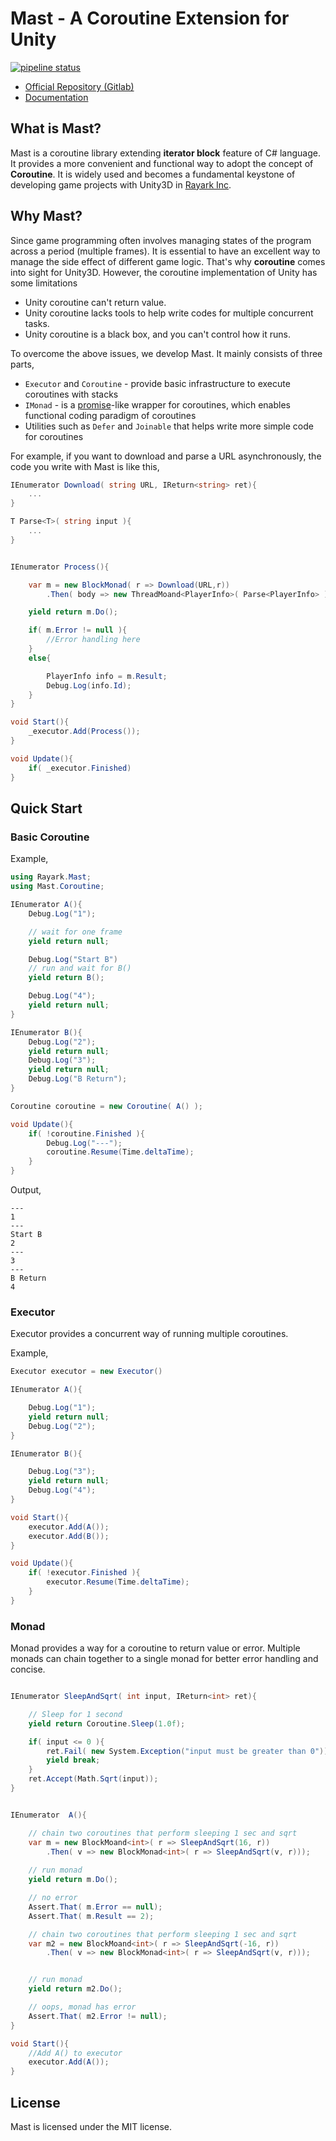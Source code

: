 # Mast - A Coroutine Extension for Unity

[![pipeline status](https://gitlab.com/rayark/mast/badges/master/pipeline.svg)](https://gitlab.com/rayark/mast/commits/master)

- [Official Repository (Gitlab)](https://gitlab.com/rayark/mast)
- [Documentation](https://rayark.gitlab.io/mast/)

## What is Mast?
Mast is a coroutine library extending **iterator block** feature of C# language. It provides a more convenient and functional way to adopt the concept of **Coroutine**. It is widely used and becomes a fundamental keystone of developing game projects with Unity3D in [Rayark Inc](https://www.rayark.com).

## Why Mast?

Since game programming often involves managing states of the program across a period (multiple frames). It is essential to have an excellent way to manage the side effect of different game logic. That's why **coroutine** comes into sight for Unity3D. However, the coroutine implementation of Unity has some limitations
- Unity coroutine can't return value.
- Unity coroutine lacks tools to help write codes for multiple concurrent tasks.
- Unity coroutine is a black box, and you can't control how it runs.

To overcome the above issues, we develop Mast. It mainly consists of three parts,
- `Executor` and `Coroutine` - provide basic infrastructure to execute coroutines with stacks
- `IMonad` - is a [promise](https://developer.mozilla.org/en-US/docs/Web/JavaScript/Reference/Global_Objects/Promise)-like wrapper for coroutines, which enables functional coding paradigm of coroutines
- Utilities such as `Defer` and `Joinable` that helps write more simple code for coroutines



For example, if you want to download and parse a URL asynchronously, the code you write with Mast is like this,

```csharp
IEnumerator Download( string URL, IReturn<string> ret){
    ...
}

T Parse<T>( string input ){
    ...
}


IEnumerator Process(){

    var m = new BlockMonad( r => Download(URL,r))
        .Then( body => new ThreadMoand<PlayerInfo>( Parse<PlayerInfo> ));

    yield return m.Do();

    if( m.Error != null ){
        //Error handling here
    }
    else{

        PlayerInfo info = m.Result;
        Debug.Log(info.Id);
    }
}

void Start(){
    _executor.Add(Process());
}

void Update(){
    if( _executor.Finished)
}
``` 

## Quick Start

### Basic Coroutine

Example,
```csharp
using Rayark.Mast;
using Mast.Coroutine;

IEnumerator A(){
    Debug.Log("1");

    // wait for one frame
    yield return null;

    Debug.Log("Start B")
    // run and wait for B()
    yield return B();

    Debug.Log("4");
    yield return null;
}

IEnumerator B(){
    Debug.Log("2");
    yield return null;
    Debug.Log("3");
    yield return null;
    Debug.Log("B Return");
}

Coroutine coroutine = new Coroutine( A() );

void Update(){
    if( !coroutine.Finished ){
        Debug.Log("---");
        coroutine.Resume(Time.deltaTime);
    }
}
```

Output,
```
---
1
---
Start B
2
---
3
---
B Return
4
```

### Executor

Executor provides a concurrent way of running multiple coroutines.

Example,
```csharp
Executor executor = new Executor()

IEnumerator A(){

    Debug.Log("1");
    yield return null;
    Debug.Log("2");
}

IEnumerator B(){

    Debug.Log("3");
    yield return null;
    Debug.Log("4");
}

void Start(){
    executor.Add(A());
    executor.Add(B());
}

void Update(){
    if( !executor.Finished ){
        executor.Resume(Time.deltaTime);
    }
}
```

### Monad

Monad provides a way for a coroutine to return value or error. Multiple monads can chain together to a single monad for better error handling and concise.

```csharp

IEnumerator SleepAndSqrt( int input, IReturn<int> ret){

    // Sleep for 1 second
    yield return Coroutine.Sleep(1.0f);

    if( input <= 0 ){
        ret.Fail( new System.Exception("input must be greater than 0"));
        yield break;
    }
    ret.Accept(Math.Sqrt(input));
}


IEnumerator  A(){

    // chain two coroutines that perform sleeping 1 sec and sqrt
    var m = new BlockMoand<int>( r => SleepAndSqrt(16, r))
        .Then( v => new BlockMonad<int>( r => SleepAndSqrt(v, r)));
    
    // run monad
    yield return m.Do();

    // no error
    Assert.That( m.Error == null);
    Assert.That( m.Result == 2);

    // chain two coroutines that perform sleeping 1 sec and sqrt
    var m2 = new BlockMoand<int>( r => SleepAndSqrt(-16, r))
        .Then( v => new BlockMonad<int>( r => SleepAndSqrt(v, r)));


    // run monad
    yield return m2.Do();

    // oops, monad has error
    Assert.That( m2.Error != null);
}

void Start(){
    //Add A() to executor
    executor.Add(A());
}
```
## License
Mast is licensed under the MIT license.